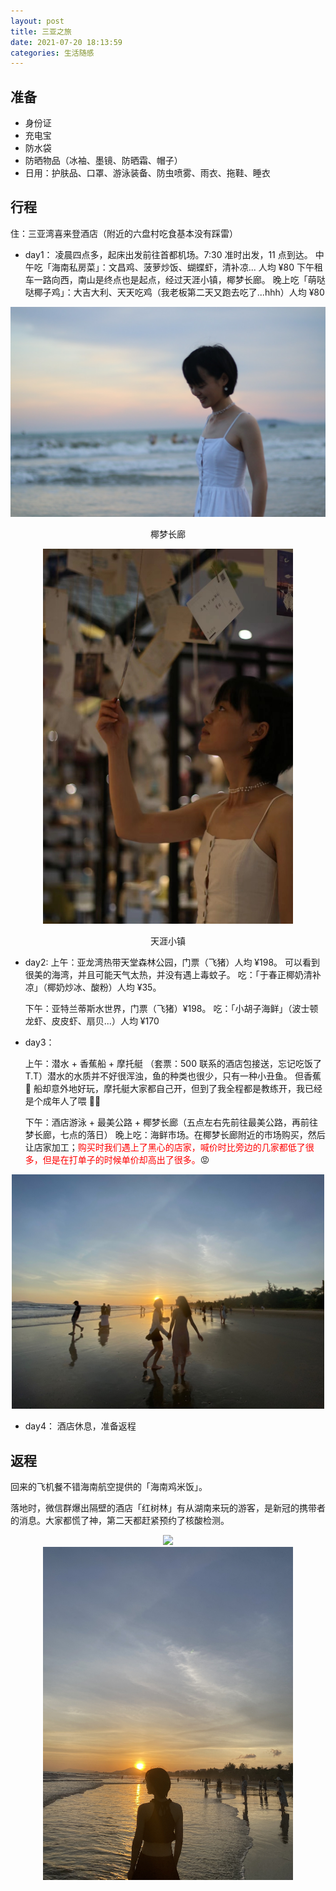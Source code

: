 ```yaml
---
layout: post
title: 三亚之旅
date: 2021-07-20 18:13:59
categories: 生活随感
---
```


## 准备
* 身份证
* 充电宝
* 防水袋
* 防晒物品（冰袖、墨镜、防晒霜、帽子）
* 日用：护肤品、口罩、游泳装备、防虫喷雾、雨衣、拖鞋、睡衣

<!-- more -->
## 行程

住：三亚湾喜来登酒店（附近的六盘村吃食基本没有踩雷）

* day1：
	凌晨四点多，起床出发前往首都机场。7:30 准时出发，11 点到达。
	中午吃「海南私房菜」：文昌鸡、菠萝炒饭、蝴蝶虾，清补凉... 人均 ¥80
	下午租车一路向西，南山是终点也是起点，经过天涯小镇，椰梦长廊。
	晚上吃「萌哒哒椰子鸡」：大吉大利、天天吃鸡（我老板第二天又跑去吃了...hhh）人均 ¥80

<center>
	<img src="/images/生活-三亚-02.jpeg" width="600px" />
	<br/>
	<p>椰梦长廊</p>
</center>

<center>
	<img src="/images/生活-三亚-03.jpeg" width="400px" />
	<p>天涯小镇</p>
</center>

* day2:
	上午：亚龙湾热带天堂森林公园，门票（飞猪）人均 ¥198。
	可以看到很美的海湾，并且可能天气太热，并没有遇上毒蚊子。
	吃：「于春正椰奶清补凉」（椰奶炒冰、酸粉）人均 ¥35。

	下午：亚特兰蒂斯水世界，门票（飞猪）¥198。
	吃：「小胡子海鲜」（波士顿龙虾、皮皮虾、扇贝...）人均 ¥170

* day3：

	上午：潜水 + 香蕉船 + 摩托艇 （套票：500 联系的酒店包接送，忘记吃饭了 T.T）潜水的水质并不好很浑浊，鱼的种类也很少，只有一种小丑鱼。
	但香蕉 🍌 船却意外地好玩，摩托艇大家都自己开，但到了我全程都是教练开，我已经是个成年人了喂 🤦‍♀️

	下午：酒店游泳 + 最美公路 + 椰梦长廊（五点左右先前往最美公路，再前往梦长廊，七点的落日）
	晚上吃：海鲜市场。在椰梦长廊附近的市场购买，然后让店家加工；<font color="red">购买时我们遇上了黑心的店家，喊价时比旁边的几家都低了很多，但是在打单子的时候单价却高出了很多。</font>😡
<center><img src="/images/生活-三亚-01.jpeg" width="500px" /></center>

* day4：
	酒店休息，准备返程

## 返程

回来的飞机餐不错海南航空提供的「海南鸡米饭」。

落地时，微信群爆出隔壁的酒店「红树林」有从湖南来玩的游客，是新冠的携带者的消息。大家都慌了神，第二天都赶紧预约了核酸检测。

<center><img src="/images/生活-三亚-05.jpeg" width="600px" /></center>

<center><img src="/images/生活-三亚-04.jpeg" width="400px" /></center>

